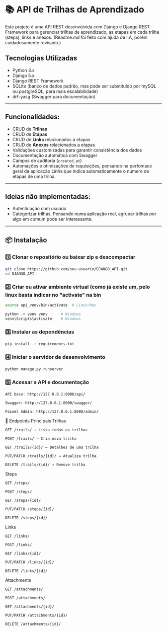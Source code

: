 # 📚 API de Trilhas de Aprendizado

Este projeto é uma API REST desenvolvida com Django e Django REST Framework para gerenciar trilhas de aprendizado, as etapas em cada trilha (steps), links e anexos.
(Readme.md foi feito com ajuda de I.A, porém cuidadosamente revisado.)

## Tecnologias Utilizadas
- Python 3.x
- Django 5.x
- Django REST Framework
- SQLite (banco de dados padrão, mas pode ser substituído por mySQL ou postgreSQL, para mais escalabilidade)
- drf-yasg (Swagger para documentação)

---

## Funcionalidades:

- CRUD de **Trilhas**
- CRUD de **Etapas**
- CRUD de **Links** relacionados a etapas
- CRUD de **Anexos** relacionados a etapas
- Validações customizadas para garantir consistência dos dados
- Documentação automática com Swagger
- Campos de auditoria (`created_at`)
- Automações e otimizações de requisições, pensando na perfomace geral da aplicação
    Linha que indica automaticamente o número de etapas de uma trilha.
---

## Ideias não implementadas:

- Autenticação com usuário
- Categorizar trilhas. Pensando numa aplicação real, agrupar trilhas por algo em comum pode ser interessante.
---

## 📦 Instalação

### 1️⃣ Clonar o repositório ou baixar zip e descompactar
```bash
git clone https://github.com/seu-usuario/DJANGO_API.git
cd DJANGO_API
```
### 2️⃣ Criar ou ativar ambiente virtual (como já existe um, pelo linux basta indicar no "activate" na bin
```bash
source api_venv/bin/activate  # Linux/Mac

python -m venv venv      # Windows
venv\Scripts\activate    # Windows
```
### 3️⃣ Instalar as dependências
```bash
pip install -r requirements.txt
```
### 4️⃣ Iniciar o servidor de desenvolvimento
```bash
python manage.py runserver
```
### 5️⃣ Acessar a API e documentação

    API base: http://127.0.0.1:8000/api/

    Swagger: http://127.0.0.1:8000/swagger/

    Painel Admin: http://127.0.0.1:8000/admin/

📌 Endpoints Principais
Trilhas

    GET /trails/ → Lista todas as trilhas

    POST /trails/ → Cria nova trilha

    GET /trails/{id}/ → Detalhes de uma trilha

    PUT/PATCH /trails/{id}/ → Atualiza trilha

    DELETE /trails/{id}/ → Remove trilha

Steps

    GET /steps/

    POST /steps/

    GET /steps/{id}/

    PUT/PATCH /steps/{id}/

    DELETE /steps/{id}/

Links

    GET /links/

    POST /links/

    GET /links/{id}/

    PUT/PATCH /links/{id}/

    DELETE /links/{id}/

Attachments

    GET /attachments/

    POST /attachments/

    GET /attachments/{id}/

    PUT/PATCH /attachments/{id}/

    DELETE /attachments/{id}/

